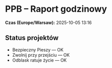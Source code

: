# PPB – Raport godzinowy
**Czas (Europe/Warsaw):** 2025-10-05 13:16

## Status projektów
- Bezpieczny Pieszy — OK
- Zwolnij przy przejściu — OK
- Odblask ratuje życie — OK

